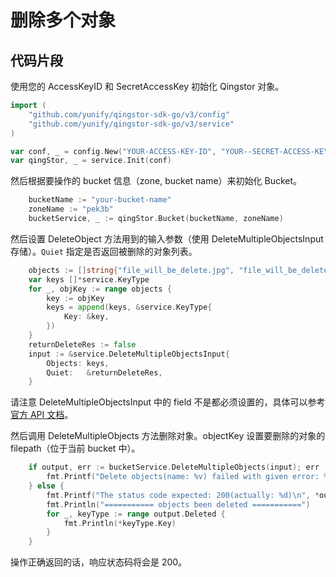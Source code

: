 # 删除多个对象

## 代码片段

使用您的 AccessKeyID 和 SecretAccessKey 初始化 Qingstor 对象。

```go
import (
	"github.com/yunify/qingstor-sdk-go/v3/config"
	"github.com/yunify/qingstor-sdk-go/v3/service"
)

var conf, _ = config.New("YOUR-ACCESS-KEY-ID", "YOUR--SECRET-ACCESS-KEY")
var qingStor, _ = service.Init(conf)
```

然后根据要操作的 bucket 信息（zone, bucket name）来初始化 Bucket。

```go
	bucketName := "your-bucket-name"
	zoneName := "pek3b"
	bucketService, _ := qingStor.Bucket(bucketName, zoneName)
```

然后设置 DeleteObject 方法用到的输入参数（使用 DeleteMultipleObjectsInput 存储）。`Quiet` 指定是否返回被删除的对象列表。

```go
	objects := []string{"file_will_be_delete.jpg", "file_will_be_delete.zip"}
	var keys []*service.KeyType
	for _, objKey := range objects {
		key := objKey
		keys = append(keys, &service.KeyType{
			Key: &key,
		})
	}
	returnDeleteRes := false
	input := &service.DeleteMultipleObjectsInput{
		Objects: keys,
		Quiet:   &returnDeleteRes,
	}
```

请注意 DeleteMultipleObjectsInput 中的 field 不是都必须设置的，具体可以参考[官方 API 文档](https://docs.qingcloud.com/qingstor/api/bucket/delete_multiple)。

然后调用 DeleteMultipleObjects 方法删除对象。objectKey 设置要删除的对象的 filepath（位于当前 bucket 中）。

```go
	if output, err := bucketService.DeleteMultipleObjects(input); err != nil {
		fmt.Printf("Delete objects(name: %v) failed with given error: %s\n", objects, err)
	} else {
		fmt.Printf("The status code expected: 200(actually: %d)\n", *output.StatusCode)
		fmt.Println("=========== objects been deleted ===========")
		for _, keyType := range output.Deleted {
			fmt.Println(*keyType.Key)
		}
	}
```

操作正确返回的话，响应状态码将会是 200。